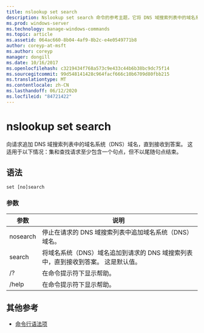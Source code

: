 ```yaml
---
title: nslookup set search
description: Nslookup set search 命令的参考主题，它将 DNS 域搜索列表中的域名系统（DNS）域名追加到请求，直到收到答案。
ms.prod: windows-server
ms.technology: manage-windows-commands
ms.topic: article
ms.assetid: 064ac660-8b04-4af9-8b2c-e4e0549771b8
author: coreyp-at-msft
ms.author: coreyp
manager: dongill
ms.date: 10/16/2017
ms.openlocfilehash: c3219434f768a573c9e433c44b6b38bc9dc75f14
ms.sourcegitcommit: 99d548141428c964facf666c10b6709d80fbb215
ms.translationtype: MT
ms.contentlocale: zh-CN
ms.lasthandoff: 06/12/2020
ms.locfileid: "84721422"
---
```

# <a name="nslookup-set-search"></a>nslookup set search

向请求追加 DNS 域搜索列表中的域名系统（DNS）域名，直到接收到答案。 这适用于以下情况：集和查找请求至少包含一个句点，但不以尾随句点结束。

## <a name="syntax"></a>语法

```
set [no]search
```

### <a name="parameters"></a>参数

| 参数 | 说明 |
| --------- | ----------- |
| nosearch | 停止在请求的 DNS 域搜索列表中追加域名系统（DNS）域名。 |
| search | 将域名系统（DNS）域名追加到请求的 DNS 域搜索列表中，直到接收到答案。 这是默认值。 |
| /? | 在命令提示符下显示帮助。 |
| /help | 在命令提示符下显示帮助。 |

## <a name="additional-references"></a>其他参考

- [命令行语法项](command-line-syntax-key.md)

